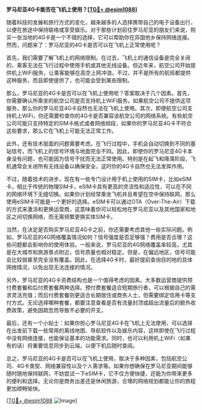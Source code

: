 **罗马尼亚4G卡能否在飞机上使用？[[TG💪+ @esim1088](https://t.me/s/esim1088)]**

随着科技的发展和旅行方式的变化，越来越多的人选择携带自己的电子设备出行，以便在旅途中保持联络或享受娱乐。对于那些计划前往罗马尼亚的朋友们来说，购买一张当地的4G卡是一个不错的选择，它可以帮助你在异国他乡保持网络连接。然而，问题来了：罗马尼亚的4G卡是否可以在飞机上正常使用呢？

首先，我们需要了解飞机上的网络限制。在过去，飞机上的通信设备是完全关闭的，乘客无法在飞行过程中使用手机或其他无线设备。但近年来，航空公司开始提供机上WiFi服务，让乘客能够在高空上网冲浪。不过，并不是所有的航班都提供这种服务，而且即使提供了，也可能会受到某些限制。

那么，罗马尼亚的4G卡是否可以在飞机上使用呢？答案取决于几个因素。首先，你需要确认所乘坐的航空公司是否支持机上WiFi服务。如果航空公司不提供这项服务，那么你的罗马尼亚4G卡自然也无法在飞机上使用。其次，即便航空公司支持机上WiFi，你还需要检查你的4G卡是否兼容该航空公司的网络系统。有些航空公司可能只支持特定的SIM卡格式或者网络频段，如果你的罗马尼亚4G卡不符合这些要求，那么它在飞机上可能无法正常工作。

此外，还有技术层面的问题需要考虑。在飞行过程中，手机会自动切换到不同的基站信号，而飞机上的信号环境与地面完全不同。因此，即使你的罗马尼亚4G卡本身没有问题，也可能因为信号干扰而无法正常使用。特别是在起飞和降落阶段，飞机通常会关闭所有无线设备以确保安全，这时你的4G卡自然也无法发挥作用。

不过，随着技术的进步，现在有一些专门设计用于机上使用的SIM卡，比如eSIM卡。相比于传统的物理SIM卡，eSIM卡具有更高的灵活性和适应性，可以在不同的网络环境下无缝切换。如果你计划经常乘坐飞机并且希望在空中保持联网，那么使用eSIM卡可能是一个更好的选择。eSIM卡可以通过OTA（Over-The-Air）下载的方式来激活和更换运营商，这意味着你可以轻松地在罗马尼亚以及其他国家和地区之间切换网络，而无需频繁更换实体SIM卡。

当然，在决定是否购买罗马尼亚4G卡之前，你还需要考虑其他一些实际问题。例如，罗马尼亚的4G网络覆盖情况如何？信号强度是否足够强？费用是否合理？这些问题都会影响你的使用体验。一般来说，罗马尼亚的4G网络覆盖率较高，尤其是在大城市和旅游景点附近，信号质量也相对稳定。但是，在偏远地区，信号可能会比较弱甚至完全没有覆盖。因此，在选择4G卡时，最好提前查询目的地的具体网络情况，以免出现无法连接的情况。

另外，罗马尼亚的4G卡资费结构也是一个值得考虑的因素。大多数运营商提供预付费套餐和后付费套餐两种选择。预付费套餐适合短期旅行者，可以根据自己的需求灵活充值；而后付费套餐则更适合长期居住或商务人士，但需要绑定信用卡等支付方式。无论选择哪种套餐，都要注意查看是否有流量封顶或超出流量后的额外收费政策，避免因疏忽而导致不必要的开支。

最后，还有一个小贴士：如果你担心罗马尼亚4G卡在飞机上无法使用，可以选择在出发前下载一些常用的离线地图、导航软件以及娱乐内容，这样即使在飞行过程中没有网络连接，也能保证基本的功能需求。同时，也可以利用机上WiFi（如果有的话）将重要信息同步到云端，以便下机后随时查阅。

总之，罗马尼亚的4G卡是否可以在飞机上使用，取决于多种因素，包括航空公司、4G卡类型、网络兼容性以及个人需求等。如果你想确保在罗马尼亚期间能够随时随地保持联网，不妨尝试一下eSIM卡，它不仅方便快捷，还能为你带来更多的便利和选择。无论你是商务出差还是休闲旅游，合理的网络规划都能让你的旅程更加顺畅愉快。

[[TG💪+ @esim1088](https://t.me/s/esim1088) ![Image](https://i.postimg.cc/4NQfJmqS/Snipaste-2025-05-13-00-14-12.png)]
